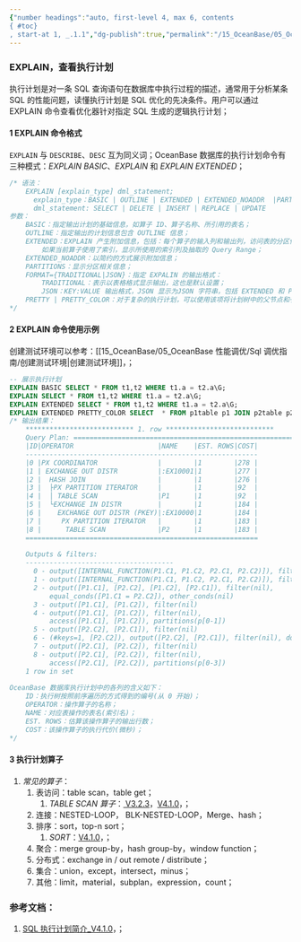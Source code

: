 ```yaml
---
{"number headings":"auto, first-level 4, max 6, contents
{ #toc}
, start-at 1, _.1.1","dg-publish":true,"permalink":"/15_OceanBase/05_OceanBase 性能调优/Sql 调优指南/EXPLAIN，查看执行计划/","dgPassFrontmatter":true}
---
```



### EXPLAIN，查看执行计划
执行计划是对一条 SQL 查询语句在数据库中执行过程的描述，通常用于分析某条 SQL 的性能问题，读懂执行计划是 SQL 优化的先决条件。用户可以通过 EXPLAIN 命令查看优化器针对指定 SQL 生成的逻辑执行计划；

#### 1 EXPLAIN 命令格式
`EXPLAIN` 与 `DESCRIBE`、`DESC` 互为同义词；OceanBase 数据库的执行计划命令有三种模式：*EXPLAIN BASIC*、*EXPLAIN* 和 *EXPLAIN EXTENDED*；

```sql
/* 语法：
	EXPLAIN [explain_type] dml_statement;
	  explain_type：BASIC | OUTLINE | EXTENDED | EXTENDED_NOADDR  |PARTITIONS | FORMAT={TRADITIONAL | JSON}  
	  dml_statement: SELECT | DELETE | INSERT | REPLACE | UPDATE
参数：
	BASIC：指定输出计划的基础信息，如算子 ID、算子名称、所引用的表名；
	OUTLINE：指定输出的计划信息包含 OUTLINE 信息；
	EXTENDED：EXPLAIN 产生附加信息，包括：每个算子的输入列和输出列，访问表的分区信息，当前使用的 Filter 信息，
		如果当前算子使用了索引，显示所使用的索引列及抽取的 Query Range；
	EXTENDED_NOADDR：以简约的方式展示附加信息；
	PARTITIONS：显示分区相关信息；
	FORMAT={TRADITIONAL|JSON}：指定 EXPALIN 的输出格式：
		TRADITIONAL：表示以表格格式显示输出，这也是默认设置；
		JSON：KEY:VALUE 输出格式，JSON 显示为JSON 字符串，包括 EXTENDED 和 PARTITIONS 信息；  
	PRETTY | PRETTY_COLOR：对于复杂的执行计划，可以使用该项将计划树中的父节点和子节点使用树线或彩色树线连接起来，使得执行计划展示更方便阅读；
*/
```

#### 2 EXPLAIN 命令使用示例
创建测试环境可以参考：[[15_OceanBase/05_OceanBase 性能调优/Sql 调优指南/创建测试环境\|创建测试环境]]，；

```sql
-- 展示执行计划
EXPLAIN BASIC SELECT * FROM t1,t2 WHERE t1.a = t2.a\G;
EXPLAIN SELECT * FROM t1,t2 WHERE t1.a = t2.a\G;
EXPLAIN EXTENDED SELECT * FROM t1,t2 WHERE t1.a = t2.a\G;
EXPLAIN EXTENDED PRETTY_COLOR SELECT  * FROM p1table p1 JOIN p2table p2 ON p1.c1=p2.c2\G;
/* 输出结果：
	*************************** 1. row ***************************
	Query Plan: ==========================================================
	|ID|OPERATOR                     |NAME    |EST. ROWS|COST|
	----------------------------------------------------------
	|0 |PX COORDINATOR               |        |1        |278 |
	|1 | EXCHANGE OUT DISTR          |:EX10001|1        |277 |
	|2 |  HASH JOIN                  |        |1        |276 |
	|3 |  ├PX PARTITION ITERATOR     |        |1        |92  |
	|4 |  │ TABLE SCAN               |P1      |1        |92  |
	|5 |  └EXCHANGE IN DISTR         |        |1        |184 |
	|6 |    EXCHANGE OUT DISTR (PKEY)|:EX10000|1        |184 |
	|7 |     PX PARTITION ITERATOR   |        |1        |183 |
	|8 |      TABLE SCAN             |P2      |1        |183 |
	==========================================================
	
	Outputs & filters:
	-------------------------------------
	  0 - output([INTERNAL_FUNCTION(P1.C1, P1.C2, P2.C1, P2.C2)]), filter(nil)
	  1 - output([INTERNAL_FUNCTION(P1.C1, P1.C2, P2.C1, P2.C2)]), filter(nil), dop=1
	  2 - output([P1.C1], [P2.C2], [P1.C2], [P2.C1]), filter(nil),
	      equal_conds([P1.C1 = P2.C2]), other_conds(nil)
	  3 - output([P1.C1], [P1.C2]), filter(nil)
	  4 - output([P1.C1], [P1.C2]), filter(nil),
	      access([P1.C1], [P1.C2]), partitions(p[0-1])
	  5 - output([P2.C2], [P2.C1]), filter(nil)
	  6 - (#keys=1, [P2.C2]), output([P2.C2], [P2.C1]), filter(nil), dop=1
	  7 - output([P2.C1], [P2.C2]), filter(nil)
	  8 - output([P2.C1], [P2.C2]), filter(nil),
	      access([P2.C1], [P2.C2]), partitions(p[0-3])
	1 row in set 
	
OceanBase 数据库执行计划中的各列的含义如下：
	ID：执行树按照前序遍历的方式得到的编号(从 0 开始)；
	OPERATOR：操作算子的名称；
	NAME：对应表操作的表名(索引名)；
	EST. ROWS：估算该操作算子的输出行数；
	COST：该操作算子的执行代价(微秒)；
*/
```


#### 3 执行计划算子
1. *常见的算子*：
	1. 表访问：table scan，table get；
		1. *TABLE SCAN 算子*：[ V3.2.3](https://www.oceanbase.com/docs/enterprise-oceanbase-database-cn-10000000000357886)，[V4.1.0](https://www.oceanbase.com/docs/common-oceanbase-database-10000000001701053)，；
	2. 连接：NESTED-LOOP， BLK-NESTED-LOOP，Merge、hash；
	3. 排序：sort，top-n sort；
		1. *SORT*：[V4.1.0](https://www.oceanbase.com/docs/common-oceanbase-database-cn-10000000001702241)，；
	4. 聚合：merge group-by，hash group-by，window function；
	5. 分布式：exchange in / out remote / distribute；
	6. 集合：union，except，intersect，minus；
	7. 其他：limit，material，subplan，expression，count；


### 参考文档：
1. [SQL 执行计划简介_V4.1.0](https://www.oceanbase.com/docs/common-oceanbase-database-cn-10000000001700649)，；